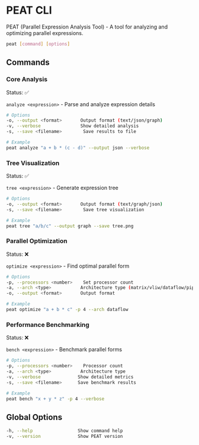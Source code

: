 # PEAT CLI

PEAT (Parallel Expression Analysis Tool) - A tool for analyzing and optimizing parallel expressions.

```bash
peat [command] [options]
```

## Commands

### Core Analysis
Status: ✅

`analyze <expression>` - Parse and analyze expression details
```bash
# Options
-o, --output <format>       Output format (text/json/graph)
-v, --verbose               Show detailed analysis
-s, --save <filename>        Save results to file

# Example
peat analyze "a + b * (c - d)" --output json --verbose
```

### Tree Visualization
Status: ✅

`tree <expression>` - Generate expression tree
```bash
# Options
-o, --output <format>       Output format (text/graph/json)
-s, --save <filename>        Save tree visualization

# Example
peat tree "a/b/c" --output graph --save tree.png
```

### Parallel Optimization
Status: ❌

`optimize <expression>` - Find optimal parallel form
```bash
# Options
-p, --processors <number>    Set processor count
-a, --arch <type>           Architecture type (matrix/vliw/dataflow/pipeline)
-o, --output <format>       Output format

# Example
peat optimize "a + b * c" -p 4 --arch dataflow
```

### Performance Benchmarking
Status: ❌

`bench <expression>` - Benchmark parallel forms
```bash
# Options
-p, --processors <number>    Processor count
-a, --arch <type>           Architecture type
-v, --verbose              Show detailed metrics
-s, --save <filename>      Save benchmark results

# Example
peat bench "x + y * z" -p 4 --verbose
```

## Global Options
```bash
-h, --help                 Show command help
-v, --version              Show PEAT version
```
